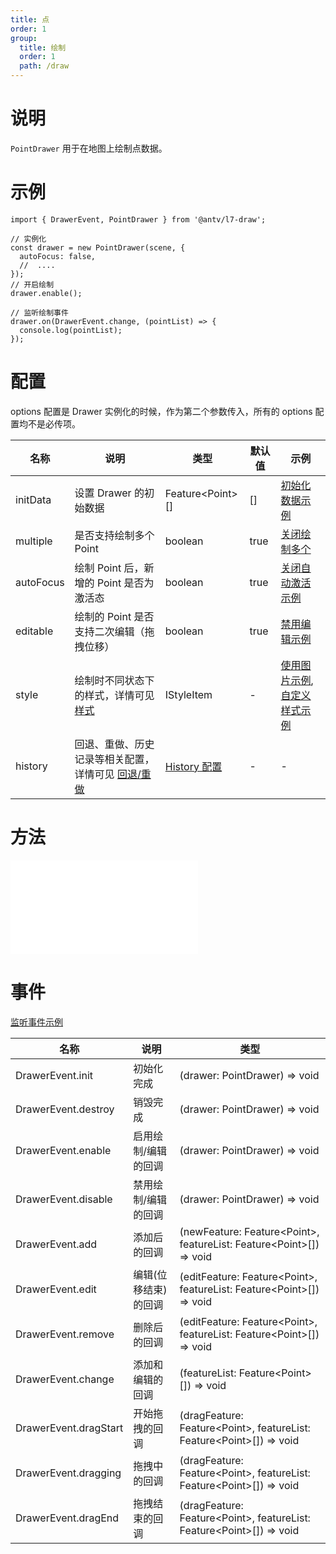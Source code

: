 ```yaml
---
title: 点
order: 1
group:
  title: 绘制
  order: 1
  path: /draw
---
```


# 说明

`PointDrawer` 用于在地图上绘制点数据。

# 示例

```tsx | pure
import { DrawerEvent, PointDrawer } from '@antv/l7-draw';

// 实例化
const drawer = new PointDrawer(scene, {
  autoFocus: false,
  //  ....
});
// 开启绘制
drawer.enable();

// 监听绘制事件
drawer.on(DrawerEvent.change, (pointList) => {
  console.log(pointList);
});
```

# 配置

options 配置是 Drawer 实例化的时候，作为第二个参数传入，所有的 options 配置均不是必传项。

| 名称      | 说明                                                                       | 类型                                 | 默认值 | 示例                                                                         |
| --------- | -------------------------------------------------------------------------- | ------------------------------------ | ------ | ---------------------------------------------------------------------------- |
| initData  | 设置 Drawer 的初始数据                                                     | Feature&lt;Point&gt;[]               | []     | [初始化数据示例](/example/point/init-data)                                   |
| multiple  | 是否支持绘制多个 Point                                                     | boolean                              | true   | [关闭绘制多个](/example/point/multiple)                                      |
| autoFocus | 绘制 Point 后，新增的 Point 是否为激活态                                   | boolean                              | true   | [关闭自动激活示例](/example/point/auto-focus)                                |
| editable  | 绘制的 Point 是否支持二次编辑（拖拽位移）                                  | boolean                              | true   | [禁用编辑示例](/example/point/editable)                                      |
| style     | 绘制时不同状态下的样式，详情可见 [样式](/docs/super/style)                 | IStyleItem                           | -      | [使用图片示例](/example/point/image), [自定义样式示例](/example/point/style) |
| history   | 回退、重做、历史记录等相关配置，详情可见 [回退/重做](/docs/super/history) | [History 配置](/docs/super/history) | -      | -                                                                            |

# 方法

<embed src="../method.md"></embed>

# 事件

[监听事件示例](/example/point/event)

| 名称                  | 说明                 | 类型                                                                             |
| --------------------- | -------------------- | -------------------------------------------------------------------------------- |
| DrawerEvent.init      | 初始化完成           | (drawer: PointDrawer) => void                                                    |
| DrawerEvent.destroy   | 销毁完成             | (drawer: PointDrawer) => void                                                    |
| DrawerEvent.enable    | 启用绘制/编辑的回调  | (drawer: PointDrawer) => void                                                    |
| DrawerEvent.disable   | 禁用绘制/编辑的回调  | (drawer: PointDrawer) => void                                                    |
| DrawerEvent.add       | 添加后的回调         | (newFeature: Feature&lt;Point&gt;, featureList: Feature&lt;Point&gt;[]) => void  |
| DrawerEvent.edit      | 编辑(位移结束)的回调 | (editFeature: Feature&lt;Point&gt;, featureList: Feature&lt;Point&gt;[]) => void |
| DrawerEvent.remove    | 删除后的回调         | (editFeature: Feature&lt;Point&gt;, featureList: Feature&lt;Point&gt;[]) => void |
| DrawerEvent.change    | 添加和编辑的回调     | (featureList: Feature&lt;Point&gt;[]) => void                                    |
| DrawerEvent.dragStart | 开始拖拽的回调       | (dragFeature: Feature&lt;Point&gt;, featureList: Feature&lt;Point&gt;[]) => void |
| DrawerEvent.dragging  | 拖拽中的回调         | (dragFeature: Feature&lt;Point&gt;, featureList: Feature&lt;Point&gt;[]) => void |
| DrawerEvent.dragEnd   | 拖拽结束的回调       | (dragFeature: Feature&lt;Point&gt;, featureList: Feature&lt;Point&gt;[]) => void |

